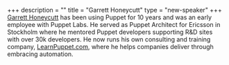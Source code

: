 +++
description = ""
title = "Garrett Honeycutt"
type = "new-speaker"
+++
[Garrett Honeycutt](https://www.linkedin.com/in/garretthoneycutt/) has
been using Puppet for 10 years and was an early employee with Puppet
Labs. He served as Puppet Architect for Ericsson in Stockholm where he
mentored Puppet developers supporting R&D sites with over 30k
developers. He now runs his own consulting and training company,
[LearnPuppet.com](http://learnpuppet.com), where he helps companies
deliver through embracing automation.